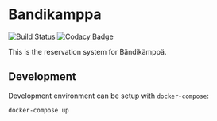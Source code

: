 Bandikamppa
===========
[![Build Status](https://travis-ci.org/osakunta/bandikamppa.svg?branch=master)](https://travis-ci.org/osakunta/bandikamppa)
[![Codacy Badge](https://api.codacy.com/project/badge/Grade/3137ca1731404f12a1241cf7868817f4)](https://www.codacy.com/manual/Osakunta/bandikamppa?utm_source=github.com&amp;utm_medium=referral&amp;utm_content=osakunta/bandikamppa&amp;utm_campaign=Badge_Grade)

This is the reservation system for Bändikämppä.

Development
-----------
Development environment can be setup with `docker-compose`:

    docker-compose up
